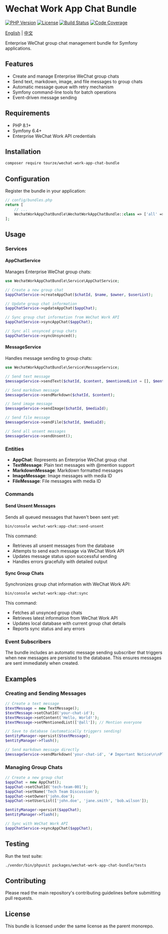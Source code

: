 # Wechat Work App Chat Bundle

[![PHP Version](https://img.shields.io/badge/php-%5E8.1-blue)](https://www.php.net/)
[![License](https://img.shields.io/badge/license-MIT-green.svg)](LICENSE)
[![Build Status](https://img.shields.io/github/actions/workflow/status/tourze/php-monorepo/ci.yml?branch=master)](https://github.com/tourze/php-monorepo/actions)
[![Code Coverage](https://img.shields.io/codecov/c/github/tourze/php-monorepo)](https://codecov.io/gh/tourze/php-monorepo)

[English](README.md) | [中文](README.zh-CN.md)

Enterprise WeChat group chat management bundle for Symfony applications.

## Features

- Create and manage Enterprise WeChat group chats
- Send text, markdown, image, and file messages to group chats
- Automatic message queue with retry mechanism
- Symfony command-line tools for batch operations
- Event-driven message sending

## Requirements

- PHP 8.1+
- Symfony 6.4+
- Enterprise WeChat Work API credentials

## Installation

```bash
composer require tourze/wechat-work-app-chat-bundle
```

## Configuration

Register the bundle in your application:

```php
// config/bundles.php
return [
    // ...
    WechatWorkAppChatBundle\WechatWorkAppChatBundle::class => ['all' => true],
];
```

## Usage

### Services

#### AppChatService

Manages Enterprise WeChat group chats:

```php
use WechatWorkAppChatBundle\Service\AppChatService;

// Create a new group chat
$appChatService->createAppChat($chatId, $name, $owner, $userList);

// Update group chat information
$appChatService->updateAppChat($appChat);

// Sync group chat information from WeChat Work API
$appChatService->syncAppChat($appChat);

// Sync all unsynced group chats
$appChatService->syncUnsynced();
```

#### MessageService

Handles message sending to group chats:

```php
use WechatWorkAppChatBundle\Service\MessageService;

// Send text message
$messageService->sendText($chatId, $content, $mentionedList = [], $mentionedMobileList = []);

// Send markdown message
$messageService->sendMarkdown($chatId, $content);

// Send image message
$messageService->sendImage($chatId, $mediaId);

// Send file message
$messageService->sendFile($chatId, $mediaId);

// Send all unsent messages
$messageService->sendUnsent();
```

### Entities

- **AppChat**: Represents an Enterprise WeChat group chat
- **TextMessage**: Plain text messages with @mention support
- **MarkdownMessage**: Markdown formatted messages
- **ImageMessage**: Image messages with media ID
- **FileMessage**: File messages with media ID

### Commands

#### Send Unsent Messages

Sends all queued messages that haven't been sent yet:

```bash
bin/console wechat-work:app-chat:send-unsent
```

This command:
- Retrieves all unsent messages from the database
- Attempts to send each message via WeChat Work API
- Updates message status upon successful sending
- Handles errors gracefully with detailed output

#### Sync Group Chats

Synchronizes group chat information with WeChat Work API:

```bash
bin/console wechat-work:app-chat:sync
```

This command:
- Fetches all unsynced group chats
- Retrieves latest information from WeChat Work API
- Updates local database with current group chat details
- Reports sync status and any errors

### Event Subscribers

The bundle includes an automatic message sending subscriber that triggers when new messages are persisted to the database. This ensures messages are sent immediately when created.

## Examples

### Creating and Sending Messages

```php
// Create a text message
$textMessage = new TextMessage();
$textMessage->setChatId('your-chat-id');
$textMessage->setContent('Hello, World!');
$textMessage->setMentionedList(['@all']); // Mention everyone

// Save to database (automatically triggers sending)
$entityManager->persist($textMessage);
$entityManager->flush();

// Send markdown message directly
$messageService->sendMarkdown('your-chat-id', '# Important Notice\n\nPlease check the latest updates.');
```

### Managing Group Chats

```php
// Create a new group chat
$appChat = new AppChat();
$appChat->setChatId('tech-team-001');
$appChat->setName('Tech Team Discussion');
$appChat->setOwner('john.doe');
$appChat->setUserList(['john.doe', 'jane.smith', 'bob.wilson']);

$entityManager->persist($appChat);
$entityManager->flush();

// Sync with WeChat Work API
$appChatService->syncAppChat($appChat);
```

## Testing

Run the test suite:

```bash
./vendor/bin/phpunit packages/wechat-work-app-chat-bundle/tests
```

## Contributing

Please read the main repository's contributing guidelines before submitting pull requests.

## License

This bundle is licensed under the same license as the parent monorepo.